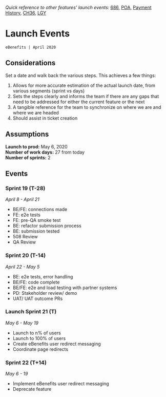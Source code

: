 _Quick reference to other features' launch events:_ [686](https://#), [POA](https://#), [Payment History](https://#), [CH36](https://#), [LGY](https://#)  
# Launch Events
`eBenefits | April 2020`
## Considerations
Set a date and walk back the various steps.  This achieves a few things:
1. Allows for more accurate estimation of the actual launch date, from various segments (sprint vs days)
2. Sets the steps clearly and informs the team if there are any gaps that need to be addressed for either the current feature or the next
3. A tangible reference for the team to synchronize on where we are and where we are headed
4. Should assist in ticket creation  
## Assumptions  
**Launch to prod:** May 6, 2020  
**Number of work days:** 27 from today   
**Number of sprints:** 2   
## Events  
### Sprint 19 (T-28)  
_April 8 - April 21_  
- BE/FE: connections made
- FE: e2e tests
- FE: pre-QA smoke test
- BE: refactor submission process
- BE: submission tested
- 508 Review
- QA Review

### Sprint 20 (T-14)  
_April 22 - May 5_
- BE: e2e tests, error handling
- BE/FE: code complete
- BE/FE: e2e and load testing with partner systems
- PD: Stakeholder review/ demo
- UAT/ UAT outcome PRs

### Launch Sprint 21 (T)
_May 6 - May 19_
- Launch to n% of users
- Launch to 100% of users
- Create eBenefits user redirect messaging  
- Coordinate page redirects

### Sprint 22 (T+14)
_May 6 - 19_
- Implement eBenefits user redirect messaging 
- Deprecate feature



